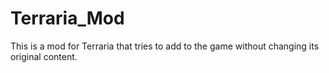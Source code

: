 # Terraria_Mod

This is a mod for Terraria that tries to add to the game without changing its original content.
